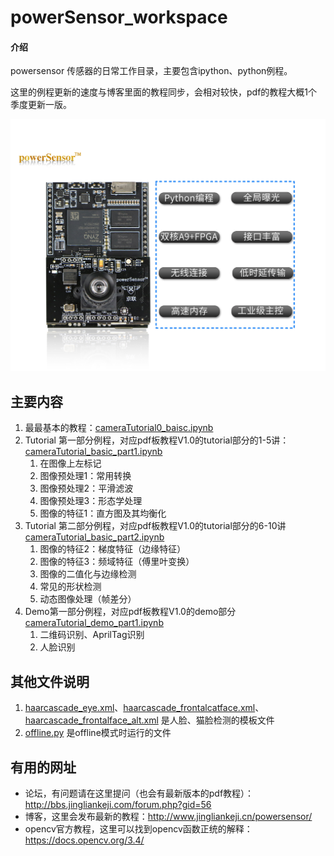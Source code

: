 # powerSensor_workspace

#### 介绍
powersensor 传感器的日常工作目录，主要包含ipython、python例程。

这里的例程更新的速度与博客里面的教程同步，会相对较快，pdf的教程大概1个季度更新一版。

![powersensor](img/cover.jpg)



## 主要内容



1. 最最基本的教程：[cameraTutorial0_baisc.ipynb](https://github.com/powersensor-cn/powerSensor_workspace/blob/master/cameraTutorial0_baisc.ipynb)
2. Tutorial 第一部分例程，对应pdf板教程V1.0的tutorial部分的1-5讲：[cameraTutorial_basic_part1.ipynb](https://github.com/powersensor-cn/powerSensor_workspace/blob/master/cameraTutorial_basic_part1.ipynb)
   1. 在图像上左标记
   2. 图像预处理1：常用转换
   3. 图像预处理2：平滑滤波
   4. 图像预处理3：形态学处理
   5. 图像的特征1：直方图及其均衡化
3. Tutorial 第二部分例程，对应pdf板教程V1.0的tutorial部分的6-10讲[cameraTutorial_basic_part2.ipynb](https://github.com/powersensor-cn/powerSensor_workspace/blob/master/cameraTutorial_basic_part2.ipynb)
   1. 图像的特征2：梯度特征（边缘特征）
   2. 图像的特征3：频域特征（傅里叶变换）
   3. 图像的二值化与边缘检测
   4. 常见的形状检测
   5. 动态图像处理（帧差分）
4. Demo第一部分例程，对应pdf板教程V1.0的demo部分[cameraTutorial_demo_part1.ipynb](https://github.com/powersensor-cn/powerSensor_workspace/blob/master/cameraTutorial_demo_part1.ipynb)
   1. 二维码识别、AprilTag识别
   2. 人脸识别



## 其他文件说明

1. [haarcascade_eye.xml](https://github.com/powersensor-cn/powerSensor_workspace/blob/master/haarcascade_eye.xml)、[haarcascade_frontalcatface.xml](https://github.com/powersensor-cn/powerSensor_workspace/blob/master/haarcascade_frontalcatface.xml)、[haarcascade_frontalface_alt.xml](https://github.com/powersensor-cn/powerSensor_workspace/blob/master/haarcascade_frontalface_alt.xml) 是人脸、猫脸检测的模板文件
2. [offline.py](https://github.com/powersensor-cn/powerSensor_workspace/blob/master/offline.py) 是offline模式时运行的文件



## 有用的网址

- 论坛，有问题请在这里提问（也会有最新版本的pdf教程）：http://bbs.jingliankeji.com/forum.php?gid=56
- 博客，这里会发布最新的教程：http://www.jingliankeji.cn/powersensor/
- opencv官方教程，这里可以找到opencv函数正统的解释：https://docs.opencv.org/3.4/